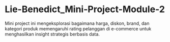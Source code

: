 # Lie-Benedict_Mini-Project-Module-2
Mini project ini mengeksplorasi bagaimana harga, diskon, brand, dan kategori produk memengaruhi rating pelanggan di e-commerce untuk menghasilkan insight strategis berbasis data.
